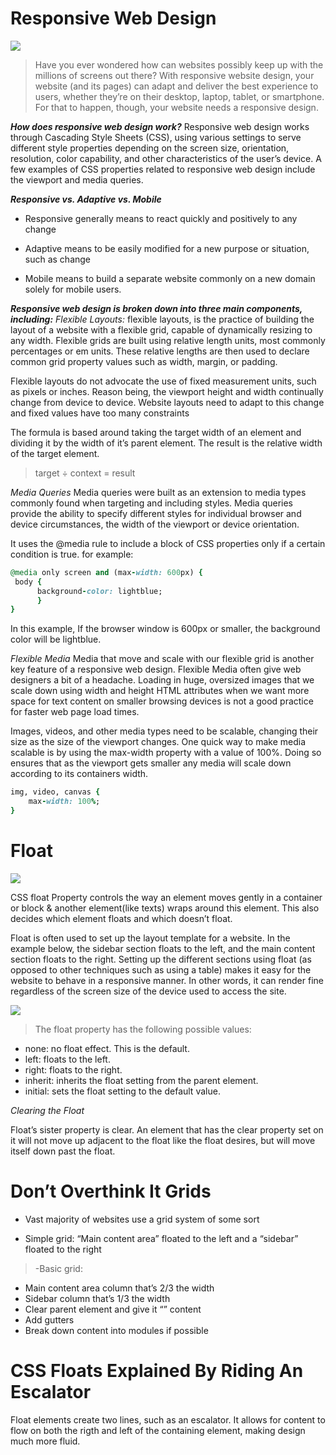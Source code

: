 # Responsive Web Design

![](https://hackernoon.com/drafts/1tjg32bo.png)

> Have you ever wondered how can websites possibly keep up with the millions of screens out there?
With responsive website design, your website (and its pages) can adapt and deliver the best experience to users, whether they’re on their desktop, laptop, tablet, or smartphone. For that to happen, though, your website needs a responsive design.

***How does responsive web design work?***
Responsive web design works through Cascading Style Sheets (CSS), using various settings to serve different style properties depending on the screen size, orientation, resolution, color capability, and other characteristics of the user’s device. A few examples of CSS properties related to responsive web design include the viewport and media queries.

***Responsive vs. Adaptive vs. Mobile***

- Responsive generally means to react quickly and positively to any change

- Adaptive means to be easily modified for a new purpose or situation, such as change

- Mobile means to build a separate website commonly on a new domain solely for mobile users.

***Responsive web design is broken down into three main components, including:***
*Flexible Layouts:*
flexible layouts, is the practice of building the layout of a website with a flexible grid, capable of dynamically resizing to any width. Flexible grids are built using relative length units, most commonly percentages or em units. These relative lengths are then used to declare common grid property values such as width, margin, or padding.

Flexible layouts do not advocate the use of fixed measurement units, such as pixels or inches. Reason being, the viewport height and width continually change from device to device. Website layouts need to adapt to this change and fixed values have too many constraints

The formula is based around taking the target width of an element and dividing it by the width of it’s parent element. The result is the relative width of the target element.
 > target ÷ context = result
 
 *Media Queries*
 Media queries were built as an extension to media types commonly found when targeting and including styles. Media queries provide the ability to specify different styles for individual browser and device circumstances, the width of the viewport or device orientation.

It uses the @media rule to include a block of CSS properties only if a certain condition is true. for example:

``` ruby
@media only screen and (max-width: 600px) {
 body {
      background-color: lightblue;
      }
}
```
In this example, If the browser window is 600px or smaller, the background color will be lightblue.

*Flexible Media*
Media that move and scale with our flexible grid is another key feature of a responsive web design. Flexible Media often give web designers a bit of a headache. Loading in huge, oversized images that we scale down using width and height HTML attributes when we want more space for text content on smaller browsing devices is not a good practice for faster web page load times.

Images, videos, and other media types need to be scalable, changing their size as the size of the viewport changes. One quick way to make media scalable is by using the max-width property with a value of 100%. Doing so ensures that as the viewport gets smaller any media will scale down according to its containers width.

``` ruby
img, video, canvas {
    max-width: 100%;
}
```

# Float
![](https://danaabbadi.github.io/reading-notes-301/img/float.PNG)

CSS float Property controls the way an element moves gently in a container or block & another element(like texts) wraps around this element. This also decides which element floats and which doesn’t float.

Float is often used to set up the layout template for a website. In the example below, the sidebar section floats to the left, and the main content section floats to the right. Setting up the different sections using float (as opposed to other techniques such as using a table) makes it easy for the website to behave in a responsive manner. In other words, it can render fine regardless of the screen size of the device used to access the site.

![](https://gafewd.github.io/img/class05/float-layout.jpg)

> The float property has the following possible values:
- none: no float effect. This is the default.
- left: floats to the left.
- right: floats to the right.
- inherit: inherits the float setting from the parent element.
- initial: sets the float setting to the default value.

*Clearing the Float*

Float’s sister property is clear. An element that has the clear property set on it will not move up adjacent to the float like the float desires, but will move itself down past the float.

# Don’t Overthink It Grids
- Vast majority of websites use a grid system of some sort

- Simple grid: “Main content area” floated to the left and a “sidebar” floated to the right

> -Basic grid:
- Main content area column that’s 2/3 the width
- Sidebar column that’s 1/3 the width
- Clear parent element and give it “” content
- Add gutters
- Break down content into modules if possible

# CSS Floats Explained By Riding An Escalator
Float elements create two lines, such as an escalator. It allows for content to flow on both the rigth and left of the containing element, making design much more fluid.